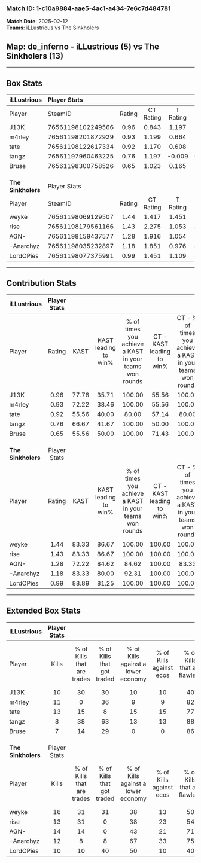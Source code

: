 ### Match ID: 1-c10a9884-aae5-4ac1-a434-7e6c7d484781  
**Match Date**: 2025-02-12  
**Teams**: iLLustrious vs The Sinkholers  

## **Map**: de_inferno - iLLustrious (5) vs The Sinkholers (13)  
---  

## Box Stats  

| **iLLustrious**    | Player Stats      |        |           |          |       |      |       |         |        |      |     |
| :- | :- | :-: | :-: | :-: | :-: | :-: | :-: | :-: | :-: | :-: | :-: |
| Player             | SteamID           | Rating | CT Rating | T Rating | KAST  | ADR  | Kills | Assists | Deaths | K/D  | HS% |
| J13K               | 76561198102249566 |  0.96  |   0.843   |  1.197   | 77.78 | 65.3 |  10   |    5    |   13   | 0.77 | 90  |
| m4rley             | 76561198201872929 |  0.93  |   1.199   |  0.664   | 72.22 | 70.1 |  11   |    1    |   14   | 0.79 | 54  |
| tate               | 76561198122617334 |  0.92  |   1.170   |  0.608   | 55.56 | 64.5 |  13   |    2    |   13   | 1.00 | 53  |
| tangz              | 76561197960463225 |  0.76  |   1.197   |  -0.009  | 66.67 | 49.4 |   8   |    5    |   12   | 0.67 | 62  |
| Bruse              | 76561198300758526 |  0.65  |   1.023   |  0.165   | 55.56 | 59.3 |   7   |    7    |   13   | 0.54 | 42  |
|                    |                   |        |           |          |       |      |       |         |        |      |     |
|                    |                   |        |           |          |       |      |       |         |        |      |     |
|                    |                   |        |           |          |       |      |       |         |        |      |     |
| **The Sinkholers** | Player Stats      |        |           |          |       |      |       |         |        |      |     |
| Player             | SteamID           | Rating | CT Rating | T Rating | KAST  | ADR  | Kills | Assists | Deaths | K/D  | HS% |
| weyke              | 76561198069129507 |  1.44  |   1.417   |  1.451   | 83.33 | 79.8 |  16   |    2    |   9    | 1.78 | 43  |
| rise               | 76561198179561166 |  1.43  |   2.275   |  1.053   | 83.33 | 83.8 |  13   |    3    |   5    | 2.60 | 61  |
| AGN-               | 76561198159437577 |  1.28  |   1.916   |  1.054   | 72.22 | 95.7 |  14   |    7    |   11   | 1.27 | 64  |
| -Anarchyz          | 76561198035232897 |  1.18  |   1.851   |  0.976   | 83.33 | 66.4 |  12   |    3    |   10   | 1.20 | 25  |
| LordOPies          | 76561198077375991 |  0.99  |   1.451   |  1.109   | 88.89 | 58.7 |  10   |    4    |   14   | 0.71 | 60  |
---  

## Contribution Stats  

| **iLLustrious**    | Player Stats |       |                      |                                                        |                           |                                                             |                          |                                                            |
| :- | :-: | :-: | :-: | :-: | :-: | :-: | :-: | :-: |
| Player             |    Rating    | KAST  | KAST leading to win% | % of times you achieve a KAST in your teams won rounds | CT - KAST leading to win% | CT - % of times you achieve a KAST in your teams won rounds | T - KAST leading to win% | T - % of times you achieve a KAST in your teams won rounds |
| J13K               |     0.96     | 77.78 |        35.71         |                         100.00                         |           55.56           |                           100.00                            |           0.00           |                            0.00                            |
| m4rley             |     0.93     | 72.22 |        38.46         |                         100.00                         |           55.56           |                           100.00                            |           0.00           |                            0.00                            |
| tate               |     0.92     | 55.56 |        40.00         |                         80.00                          |           57.14           |                            80.00                            |           0.00           |                            0.00                            |
| tangz              |     0.76     | 66.67 |        41.67         |                         100.00                         |           50.00           |                           100.00                            |           0.00           |                            0.00                            |
| Bruse              |     0.65     | 55.56 |        50.00         |                         100.00                         |           71.43           |                           100.00                            |           0.00           |                            0.00                            |
|                    |              |       |                      |                                                        |                           |                                                             |                          |                                                            |
|                    |              |       |                      |                                                        |                           |                                                             |                          |                                                            |
|                    |              |       |                      |                                                        |                           |                                                             |                          |                                                            |
| **The Sinkholers** | Player Stats |       |                      |                                                        |                           |                                                             |                          |                                                            |
| Player             |    Rating    | KAST  | KAST leading to win% | % of times you achieve a KAST in your teams won rounds | CT - KAST leading to win% | CT - % of times you achieve a KAST in your teams won rounds | T - KAST leading to win% | T - % of times you achieve a KAST in your teams won rounds |
| weyke              |     1.44     | 83.33 |        86.67         |                         100.00                         |          100.00           |                           100.00                            |          77.78           |                           100.00                           |
| rise               |     1.43     | 83.33 |        86.67         |                         100.00                         |          100.00           |                           100.00                            |          77.78           |                           100.00                           |
| AGN-               |     1.28     | 72.22 |        84.62         |                         84.62                          |          100.00           |                            83.33                            |          75.00           |                           85.71                            |
| -Anarchyz          |     1.18     | 83.33 |        80.00         |                         92.31                          |          100.00           |                           100.00                            |          66.67           |                           85.71                            |
| LordOPies          |     0.99     | 88.89 |        81.25         |                         100.00                         |          100.00           |                           100.00                            |          70.00           |                           100.00                           |
---  

## Extended Box Stats  

| **iLLustrious**    | Player Stats |                            |                            |                                    |                         |                              |                                 |        |                             |                                     |                          |                               |                            |
| :- | :-: | :-: | :-: | :-: | :-: | :-: | :-: | :-: | :-: | :-: | :-: | :-: | :-: |
| Player             |    Kills     | % of Kills that are trades | % of Kills that got traded | % of Kills against a lower economy | % of Kills against ecos | % of Kills that are flawless | % of Kills that are close duels | Deaths | % of Deaths that get traded | % of Deaths against a lower economy | % of Deaths against ecos | % of Deaths that are flawless | % of Deaths that are close |
| J13K               |      10      |             30             |             30             |                 10                 |           10            |              40              |               10                |   13   |              0              |                  0                  |            0             |              69               |             0              |
| m4rley             |      11      |             0              |             36             |                 9                  |            9            |              82              |                0                |   14   |             21              |                  7                  |            7             |              71               |             7              |
| tate               |      13      |             15             |             8              |                 15                 |           15            |              77              |                0                |   13   |             15              |                  0                  |            0             |              46               |             8              |
| tangz              |      8       |             38             |             63             |                 13                 |           13            |              88              |               13                |   12   |             17              |                  8                  |            8             |              67               |             17             |
| Bruse              |      7       |             14             |             29             |                 0                  |            0            |              86              |                0                |   13   |             23              |                  0                  |            0             |              46               |             0              |
|                    |              |                            |                            |                                    |                         |                              |                                 |        |                             |                                     |                          |                               |                            |
|                    |              |                            |                            |                                    |                         |                              |                                 |        |                             |                                     |                          |                               |                            |
|                    |              |                            |                            |                                    |                         |                              |                                 |        |                             |                                     |                          |                               |                            |
| **The Sinkholers** | Player Stats |                            |                            |                                    |                         |                              |                                 |        |                             |                                     |                          |                               |                            |
| Player             |    Kills     | % of Kills that are trades | % of Kills that got traded | % of Kills against a lower economy | % of Kills against ecos | % of Kills that are flawless | % of Kills that are close duels | Deaths | % of Deaths that get traded | % of Deaths against a lower economy | % of Deaths against ecos | % of Deaths that are flawless | % of Deaths that are close |
| weyke              |      16      |             31             |             31             |                 38                 |           13            |              50              |                6                |   9    |             11              |                 33                  |            11            |              56               |             11             |
| rise               |      13      |             31             |             0              |                 38                 |           23            |              54              |                8                |   5    |             20              |                 20                  |            0             |              100              |             0              |
| AGN-               |      14      |             14             |             0              |                 43                 |           21            |              71              |                0                |   11   |             18              |                 36                  |            9             |              73               |             9              |
| -Anarchyz          |      12      |             8              |             8              |                 67                 |           33            |              75              |                8                |   10   |             30              |                 30                  |            10            |              80               |             0              |
| LordOPies          |      10      |             10             |             40             |                 50                 |           10            |              40              |               10                |   14   |             57              |                 36                  |            14            |              79               |             0              |
